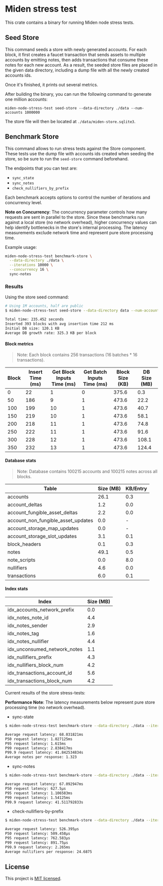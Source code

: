 # Miden stress test

This crate contains a binary for running Miden node stress tests.

## Seed Store

This command seeds a store with newly generated accounts. For each block, it first creates a faucet transaction that sends assets to multiple accounts by emitting notes, then adds transactions that consume these notes for each new account. As a result, the seeded store files are placed in the given data directory, including a dump file with all the newly created accounts ids.

Once it's finished, it prints out several metrics.

After building the binary, you can run the following command to generate one million accounts:

`miden-node-stress-test seed-store --data-directory ./data --num-accounts 1000000`

The store file will then be located at `./data/miden-store.sqlite3`.

## Benchmark Store

This command allows to run stress tests against the Store component. These tests use the dump file with accounts ids created when seeding the store, so be sure to run the `seed-store` command beforehand.

The endpoints that you can test are:
- `sync_state`
- `sync_notes`
- `check_nullifiers_by_prefix`

Each benchmark accepts options to control the number of iterations and concurrency level.

**Note on Concurrency**: The concurrency parameter controls how many requests are sent in parallel to the store. Since these benchmarks run against a local store (no network overhead), higher concurrency values can help identify bottlenecks in the store's internal processing. The latency measurements exclude network time and represent pure store processing time.

Example usage:

```bash
miden-node-stress-test benchmark-store \
  --data-directory ./data \
  --iterations 10000 \
  --concurrency 16 \
  sync-notes
```

### Results

Using the store seed command:
```bash
# Using 1M accounts, half are public
$ miden-node-stress-test seed-store --data-directory data --num-accounts 100000 --public-accounts-percentage 50

Total time: 235.452 seconds
Inserted 393 blocks with avg insertion time 212 ms
Initial DB size: 120.1 KB
Average DB growth rate: 325.3 KB per block
```

#### Block metrics

> Note: Each block contains 256 transactions (16 batches * 16 transactions).

| Block  | Insert Time (ms)   |  Get Block Inputs Time (ms)   |  Get Batch Inputs Time (ms)    | Block Size (KB)    |  DB Size (MB) |
| ------ | ------------------ | ----------------------------- | ------------------------------ | ------------------ | ------------- |
| 0      | 22                 | 1                             | 0                              | 375.6              | 0.3           |
| 50     | 186                | 9                             | 1                              | 473.6              | 22.2          |
| 100    | 199                | 10                            | 1                              | 473.6              | 40.7          |
| 150    | 219                | 10                            | 1                              | 473.6              | 58.1          |
| 200    | 218                | 11                            | 1                              | 473.6              | 74.8          |
| 250    | 222                | 11                            | 1                              | 473.6              | 91.6          |
| 300    | 228                | 12                            | 1                              | 473.6              | 108.1         |
| 350    | 232                | 13                            | 1                              | 473.6              | 124.4         |

#### Database stats

> Note: Database contains 100215 accounts and 100215 notes across all blocks.

| Table                              | Size (MB)       | KB/Entry   |
| ---------------------------------- | --------------- | ---------- |
| accounts                           | 26.1            | 0.3        |
| account_deltas                     | 1.2             | 0.0        |
| account_fungible_asset_deltas      | 2.2             | 0.0        |
| account_non_fungible_asset_updates | 0.0             | -          |
| account_storage_map_updates        | 0.0             | -          |
| account_storage_slot_updates       | 3.1             | 0.1        |
| block_headers                      | 0.1             | 0.3        |
| notes                              | 49.1            | 0.5        |
| note_scripts                       | 0.0             | 8.0        |
| nullifiers                         | 4.6             | 0.0        |
| transactions                       | 6.0             | 0.1        |

#### Index stats

| Index                              | Size (MB)       |
| ---------------------------------- | --------------- |
| idx_accounts_network_prefix        | 0.0             |
| idx_notes_note_id                  | 4.4             |
| idx_notes_sender                   | 2.9             |
| idx_notes_tag                      | 1.6             |
| idx_notes_nullifier                | 4.4             |
| idx_unconsumed_network_notes       | 1.1             |
| idx_nullifiers_prefix              | 4.3             |
| idx_nullifiers_block_num           | 4.2             |
| idx_transactions_account_id        | 5.6             |
| idx_transactions_block_num         | 4.2             |


Current results of the store stress-tests:

**Performance Note**: The latency measurements below represent pure store processing time (no network overhead).

- sync-state
``` bash
$ miden-node-stress-test benchmark-store --data-directory ./data --iterations 10000 --concurrency 16 sync-state

Average request latency: 68.031821ms
P50 request latency: 1.027125ms
P95 request latency: 1.615ms
P99 request latency: 2.838417ms
P99.9 request latency: 41.842534834s
Average notes per response: 1.323
```

- sync-notes
``` bash
$ miden-node-stress-test benchmark-store --data-directory ./data --iterations 10000 --concurrency 16 sync-notes

Average request latency: 67.092947ms
P50 request latency: 627.5µs
P95 request latency: 1.106583ms
P99 request latency: 1.54125ms
P99.9 request latency: 41.511792833s
```

- check-nullifiers-by-prefix
``` bash
$ miden-node-stress-test benchmark-store --data-directory ./data --iterations 10000 --concurrency 16 check-nullifiers-by-prefix --prefixes 10

Average request latency: 526.395µs
P50 request latency: 509.458µs
P95 request latency: 762.583µs
P99 request latency: 891.75µs
P99.9 request latency: 2.265ms
Average nullifiers per response: 24.6875
```

## License
This project is [MIT licensed](../../LICENSE).
